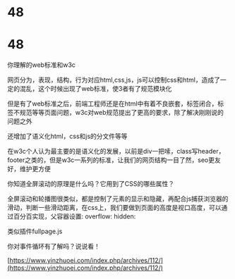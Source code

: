 # 48

# 48

你理解的web标准和w3c

网页分为，表现，结构，行为对应html,css,js，js可以控制css和html，造成了一定的混乱，这个时候出现了web标准，使3者有了规范模块化

但是有了web标准之后，前端工程师还是在html中有着不良嵌套，标签闭合，标签不规范等等页面问题，w3c对web规范提出了更高的要求，除了解决刚刚说的问题之外

还增加了语义化html，css和js的分文件等等

在w3c个人认为最主要的是语义化的发展，以前是div一把嗦，class写header，footer之类的，但是w3c一系列的标准，让我们的网页结构一目了然，seo更友好，维护更方便

你知道全屏滚动的原理是什么吗？它用到了CSS的哪些属性？

全屏滚动和轮播图很类似，都是控制了元素的显示和隐藏，再配合js捕获浏览器的滑动，判断一些滑动距离，在css上，我们要做到页面的高度是视口高度，可以通过百分百实现，父容器设置: overflow: hidden:

类似插件fullpage.js

你对事件循环有了解吗？说说看！

[https://www.yinzhuoei.com/index.php/archives/112/](https://www.yinzhuoei.com/index.php/archives/112/)